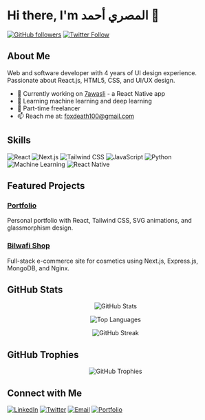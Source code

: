 # Hi there, I'm المصري أحمد 👋

[![GitHub followers](https://img.shields.io/github/followers/0asaca0rum0?label=Follow&style=social)](https://github.com/0asaca0rum0)
[![Twitter Follow](https://img.shields.io/twitter/follow/KARASUMA_RENYA1?style=social)](https://x.com/KARASUMA_RENYA1)

## About Me

Web and software developer with 4 years of UI design experience. Passionate about React.js, HTML5, CSS, and UI/UX design.

- 🔭 Currently working on [7awasli](https://github.com/0asaca0rum0) - a React Native app
- 🌱 Learning machine learning and deep learning
- 💼 Part-time freelancer
- 📫 Reach me at: [foxdeath100@gmail.com](mailto:foxdeath100@gmail.com)

## Skills

![React](https://img.shields.io/badge/-React-61DAFB?style=flat-square&logo=react&logoColor=white)
![Next.js](https://img.shields.io/badge/-Next.js-000000?style=flat-square&logo=next-dot-js&logoColor=white)
![Tailwind CSS](https://img.shields.io/badge/-Tailwind_CSS-38B2AC?style=flat-square&logo=tailwind-css&logoColor=white)
![JavaScript](https://img.shields.io/badge/-JavaScript-F7DF1E?style=flat-square&logo=javascript&logoColor=black)
![Python](https://img.shields.io/badge/-Python-3776AB?style=flat-square&logo=python&logoColor=white)
![Machine Learning](https://img.shields.io/badge/-Machine_Learning-FF6F00?style=flat-square&logo=machine-learning&logoColor=white)
![React Native](https://img.shields.io/badge/-React_Native-61DAFB?style=flat-square&logo=react&logoColor=white)

## Featured Projects

### [Portfolio](https://elmasri.pages.dev)
Personal portfolio with React, Tailwind CSS, SVG animations, and glassmorphism design.

### [Bilwafi Shop](https://bilwafi.shop)
Full-stack e-commerce site for cosmetics using Next.js, Express.js, MongoDB, and Nginx.

## GitHub Stats

<p align="center">
  <img src="https://github-readme-stats.vercel.app/api?username=0asaca0rum0&show_icons=true&theme=radical&count_private=true" alt="GitHub Stats" />
</p>

<p align="center">
  <img src="https://github-readme-stats.vercel.app/api/top-langs/?username=0asaca0rum0&layout=compact&theme=radical" alt="Top Languages" />
</p>

<p align="center">
  <img src="https://github-readme-streak-stats.herokuapp.com/?user=0asaca0rum0&theme=radical" alt="GitHub Streak" />
</p>

## GitHub Trophies

<p align="center">
  <img src="https://github-profile-trophy.vercel.app/?username=0asaca0rum0&theme=radical&column=7" alt="GitHub Trophies" />
</p>

## Connect with Me

[![LinkedIn](https://img.shields.io/badge/-LinkedIn-0077B5?style=flat-square&logo=linkedin&logoColor=white)](https://www.linkedin.com/in/ahmed-elmasri-149aa626b/)
[![Twitter](https://img.shields.io/badge/-Twitter-1DA1F2?style=flat-square&logo=twitter&logoColor=white)](https://x.com/KARASUMA_RENYA1)
[![Email](https://img.shields.io/badge/-Email-D14836?style=flat-square&logo=gmail&logoColor=white)](mailto:foxdeath100@gmail.com)
[![Portfolio](https://img.shields.io/badge/-Portfolio-000000?style=flat-square&logo=react&logoColor=white)](https://elmasri.pages.dev/)
